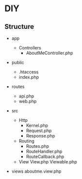 # DIY

## Structure
- app
    - Controllers
        - AboutMeController.php
- public
    - .htaccess
    - index.php
- routes
    - api.php
    - web.php
- src      
    - Http
        - Kernel.php
        - Request.php
        - Response.php
    - Routing
        - Routes.php
        - RouteHandler.php
        - RouteCallback.php
    - View
        View.php
        Viewable.php
        
- views
    aboutme.view.php